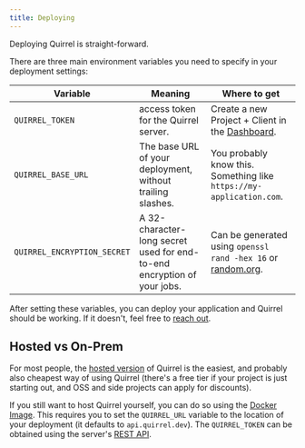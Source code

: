 ```yaml
---
title: Deploying
---
```


Deploying Quirrel is straight-forward.

There are three main environment variables you need to specify in your deployment settings:

| Variable                    | Meaning                                                                 | Where to get                                                                                                                                                                     |
| --------------------------- | ----------------------------------------------------------------------- | -------------------------------------------------------------------------------------------------------------------------------------------------------------------------------- |
| `QUIRREL_TOKEN`             | access token for the Quirrel server.                                    | Create a new Project + Client in the [Dashboard](https://quirrel.dev/dashboard).                                                                                                 |
| `QUIRREL_BASE_URL`          | The base URL of your deployment, without trailing slashes.              | You probably know this. Something like `https://my-application.com`.                                                                                                             |
| `QUIRREL_ENCRYPTION_SECRET` | A 32-character-long secret used for end-to-end encryption of your jobs. | Can be generated using `openssl rand -hex 16` or [random.org](https://www.random.org/strings/?num=2&len=16&digits=on&upperalpha=on&loweralpha=on&unique=on&format=html&rnd=new). |

After setting these variables, you can deploy your application and Quirrel should be working.
If it doesn't, feel free to [reach out](mailto:troubleshooting@quirrel.dev).

## Hosted vs On-Prem

For most people, the [hosted version](https://quirrel.dev) of Quirrel is the easiest, and probably also cheapest way of using Quirrel (there's a free tier if your project is just starting out, and OSS and side projects can apply for discounts).

If you still want to host Quirrel yourself, you can do so using the [Docker Image](https://github.com/orgs/quirrel-dev/packages/container/package/quirrel).
This requires you to set the `QUIRREL_URL` variable to the location of your deployment (it defaults to `api.quirrel.dev`).
The `QUIRREL_TOKEN` can be obtained using the server's [REST API](https://api.quirrel.dev/documentation/index.html#/default/put_tokens__id_).
